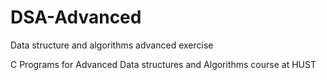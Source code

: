 # DSA-Advanced
Data structure and algorithms advanced exercise

C Programs for Advanced Data structures and Algorithms course at HUST  
